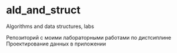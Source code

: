# ald_and_struct
Algorithms and data structures, labs

Репозиторий с моими лабораторными работами по дистсиплине Проектирование данных в приложении
